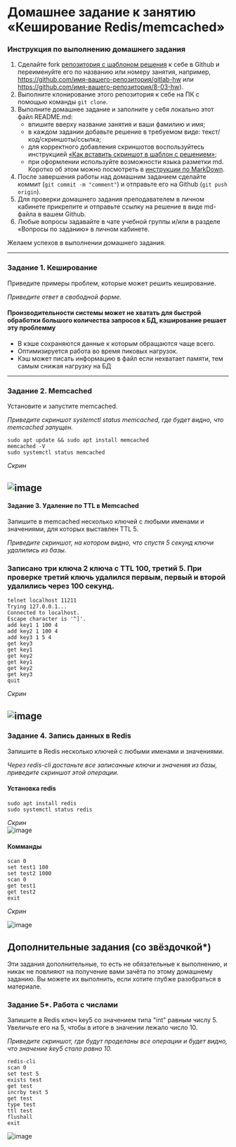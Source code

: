 # Домашнее задание к занятию «Кеширование Redis/memcached»

### Инструкция по выполнению домашнего задания

1. Сделайте fork [репозитория c шаблоном решения](https://github.com/netology-code/sys-pattern-homework) к себе в Github и переименуйте его по названию или номеру занятия, например, https://github.com/имя-вашего-репозитория/gitlab-hw или https://github.com/имя-вашего-репозитория/8-03-hw).
2. Выполните клонирование этого репозитория к себе на ПК с помощью команды `git clone`.
3. Выполните домашнее задание и заполните у себя локально этот файл README.md:
   - впишите вверху название занятия и ваши фамилию и имя;
   - в каждом задании добавьте решение в требуемом виде: текст/код/скриншоты/ссылка;
   - для корректного добавления скриншотов воспользуйтесь инструкцией [«Как вставить скриншот в шаблон с решением»](https://github.com/netology-code/sys-pattern-homework/blob/main/screen-instruction.md);
   - при оформлении используйте возможности языка разметки md. Коротко об этом можно посмотреть в [инструкции по MarkDown](https://github.com/netology-code/sys-pattern-homework/blob/main/md-instruction.md).
4. После завершения работы над домашним заданием сделайте коммит (`git commit -m "comment"`) и отправьте его на Github (`git push origin`).
5. Для проверки домашнего задания преподавателем в личном кабинете прикрепите и отправьте ссылку на решение в виде md-файла в вашем Github.
6. Любые вопросы задавайте в чате учебной группы и/или в разделе «Вопросы по заданию» в личном кабинете.

Желаем успехов в выполнении домашнего задания.

---

### Задание 1. Кеширование 

Приведите примеры проблем, которые может решить кеширование. 

*Приведите ответ в свободной форме.*

#### Производительности системы может не хватать для быстрой обработки большого количества запросов к БД, кэширование решает эту проблемму

- В кэше сохраняются данные к которым обращаются чаще всего.  
- Оптимизируется работа во время пиковых нагрузок.   
- Кэш может писать информацию в файл если нехватает памяти, тем самым снижая нагрузку на БД  
---

### Задание 2. Memcached

Установите и запустите memcached.

*Приведите скриншот systemctl status memcached, где будет видно, что memcached запущен.*

```
sudo apt update && sudo apt install memcached
memcached -V
sudo systemctl status memcached

```
*Скрин*

![image](https://github.com/travickiy67/Redis-Memcached/blob/main/img/img1.1.png)
---

#### Задание 3. Удаление по TTL в Memcached

Запишите в memcached несколько ключей с любыми именами и значениями, для которых выставлен TTL 5.   

*Приведите скриншот, на котором видно, что спустя 5 секунд ключи удалились из базы.*  

### Записано три ключа 2 ключа с TTL 100, третий 5. При проверке третий ключь удалился первым, первый и второй удалились через 100 секунд.  
```
telnet localhost 11211
Trying 127.0.0.1...
Connected to localhost.
Escape character is '^]'.
add key1 1 100 4
add key2 1 100 4
add key3 1 5 4
get key3
get key1
get key2
get key1
get key2
get key3
quit
```
*Скрин*  

![image](https://github.com/travickiy67/Redis-Memcached/blob/main/img/img2.1.png)
---

### Задание 4. Запись данных в Redis

Запишите в Redis несколько ключей с любыми именами и значениями. 

*Через redis-cli достаньте все записанные ключи и значения из базы, приведите скриншот этой операции.*
#### Установка redis
```
sudo apt install redis
sudo systemctl status redis
```
*Cкрин*  
![image](https://github.com/travickiy67/Redis-Memcached/blob/main/img/img3.1.png)

#### Комманды
```
scan 0
set test1 100
set test2 1000
scan 0
get test1
get test2
exit
```
*Скрин*  

![image](https://github.com/travickiy67/Redis-Memcached/blob/main/img/img4.2.png)
## Дополнительные задания (со звёздочкой*)
Эти задания дополнительные, то есть не обязательные к выполнению, и никак не повлияют на получение вами зачёта по этому домашнему заданию. Вы можете их выполнить, если хотите глубже разобраться в материале.

### Задание 5*. Работа с числами 

Запишите в Redis ключ key5 со значением типа "int" равным числу 5. Увеличьте его на 5, чтобы в итоге в значении лежало число 10.  

*Приведите скриншот, где будут проделаны все операции и будет видно, что значение key5 стало равно 10.*
```
redis-cli
scan 0
set test 5
exists test
get test
incrby test 5
get test
type test
ttl test
flushall
exit
```
![image](https://github.com/travickiy67/Redis-Memcached/blob/main/img/img4.1.png)

